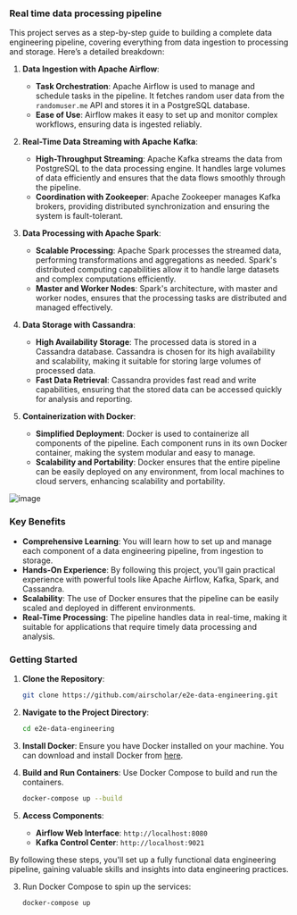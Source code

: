 ### Real time data processing pipeline

This project serves as a step-by-step guide to building a complete data engineering pipeline, covering everything from data ingestion to processing and storage. Here’s a detailed breakdown:

1. **Data Ingestion with Apache Airflow**:
   - **Task Orchestration**: Apache Airflow is used to manage and schedule tasks in the pipeline. It fetches random user data from the `randomuser.me` API and stores it in a PostgreSQL database.
   - **Ease of Use**: Airflow makes it easy to set up and monitor complex workflows, ensuring data is ingested reliably.

2. **Real-Time Data Streaming with Apache Kafka**:
   - **High-Throughput Streaming**: Apache Kafka streams the data from PostgreSQL to the data processing engine. It handles large volumes of data efficiently and ensures that the data flows smoothly through the pipeline.
   - **Coordination with Zookeeper**: Apache Zookeeper manages Kafka brokers, providing distributed synchronization and ensuring the system is fault-tolerant.

3. **Data Processing with Apache Spark**:
   - **Scalable Processing**: Apache Spark processes the streamed data, performing transformations and aggregations as needed. Spark's distributed computing capabilities allow it to handle large datasets and complex computations efficiently.
   - **Master and Worker Nodes**: Spark's architecture, with master and worker nodes, ensures that the processing tasks are distributed and managed effectively.

4. **Data Storage with Cassandra**:
   - **High Availability Storage**: The processed data is stored in a Cassandra database. Cassandra is chosen for its high availability and scalability, making it suitable for storing large volumes of processed data.
   - **Fast Data Retrieval**: Cassandra provides fast read and write capabilities, ensuring that the stored data can be accessed quickly for analysis and reporting.

5. **Containerization with Docker**:
   - **Simplified Deployment**: Docker is used to containerize all components of the pipeline. Each component runs in its own Docker container, making the system modular and easy to manage.
   - **Scalability and Portability**: Docker ensures that the entire pipeline can be easily deployed on any environment, from local machines to cloud servers, enhancing scalability and portability.

![image](https://github.com/priyam-choksi/Real-time-data-processing-pipeline/blob/main/Data%20engineering%20architecture.png)

### Key Benefits

- **Comprehensive Learning**: You will learn how to set up and manage each component of a data engineering pipeline, from ingestion to storage.
- **Hands-On Experience**: By following this project, you’ll gain practical experience with powerful tools like Apache Airflow, Kafka, Spark, and Cassandra.
- **Scalability**: The use of Docker ensures that the pipeline can be easily scaled and deployed in different environments.
- **Real-Time Processing**: The pipeline handles data in real-time, making it suitable for applications that require timely data processing and analysis.

### Getting Started

1. **Clone the Repository**:
   ```bash
   git clone https://github.com/airscholar/e2e-data-engineering.git
   ```

2. **Navigate to the Project Directory**:
   ```bash
   cd e2e-data-engineering
   ```

3. **Install Docker**: Ensure you have Docker installed on your machine. You can download and install Docker from [here](https://www.docker.com/products/docker-desktop).

4. **Build and Run Containers**: Use Docker Compose to build and run the containers.
   ```bash
   docker-compose up --build
   ```

5. **Access Components**:
   - **Airflow Web Interface**: `http://localhost:8080`
   - **Kafka Control Center**: `http://localhost:9021`

By following these steps, you'll set up a fully functional data engineering pipeline, gaining valuable skills and insights into data engineering practices.

3. Run Docker Compose to spin up the services:
    ```bash
    docker-compose up
    ```
